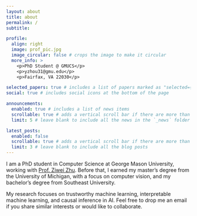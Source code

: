 ```yaml
---
layout: about
title: about
permalink: /
subtitle: 

profile:
  align: right
  image: prof_pic.jpg
  image_circular: false # crops the image to make it circular
  more_info: >
    <p>PhD Student @ GMUCS</p>
    <p>yzhou31@gmu.edu</p>
    <p>Fairfax, VA 22030</p>

selected_papers: true # includes a list of papers marked as "selected={true}"
social: true # includes social icons at the bottom of the page

announcements:
  enabled: true # includes a list of news items
  scrollable: true # adds a vertical scroll bar if there are more than 3 news items
  limit: 5 # leave blank to include all the news in the `_news` folder

latest_posts:
  enabled: false
  scrollable: true # adds a vertical scroll bar if there are more than 3 new posts items
  limit: 3 # leave blank to include all the blog posts
---
```

I am a PhD student in Computer Science at George Mason University, working with [Prof. Ziwei Zhu](https://zziwei.github.io/). Before that, I earned my master’s degree from the University of Michigan, with a focus on computer vision, and my bachelor’s degree from Southeast University.

My research focuses on trustworthy machine learning, interpretable machine learning, and causal inference in AI. Feel free to drop me an email if you share similar interests or would like to collaborate.
